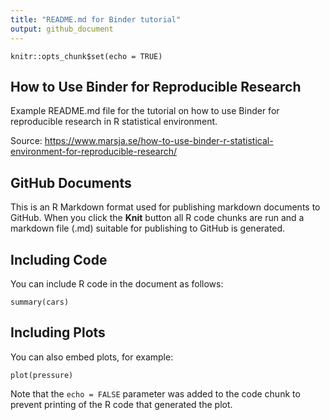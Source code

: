 ```yaml
---
title: "README.md for Binder tutorial"
output: github_document
---
```


```{r setup, include=FALSE}
knitr::opts_chunk$set(echo = TRUE)
```

## How to Use Binder for Reproducible Research

Example README.md file for the tutorial on how to use Binder for reproducible research in R statistical environment.

Source: https://www.marsja.se/how-to-use-binder-r-statistical-environment-for-reproducible-research/


## GitHub Documents

This is an R Markdown format used for publishing markdown documents to GitHub. When you click the **Knit** button all R code chunks are run and a markdown file (.md) suitable for publishing to GitHub is generated.

## Including Code

You can include R code in the document as follows:

```{r cars}
summary(cars)
```

## Including Plots

You can also embed plots, for example:

```{r pressure, echo=FALSE}
plot(pressure)
```

Note that the `echo = FALSE` parameter was added to the code chunk to prevent printing of the R code that generated the plot.
